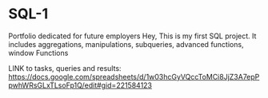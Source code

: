 # SQL-1
Portfolio dedicated for future employers
Hey, 
This is my first SQL project. 
It includes aggregations, manipulations, subqueries, advanced functions, window Functions

LINK to tasks, queries and results: https://docs.google.com/spreadsheets/d/1w03hcGyVQccToMCi8JjZ3A7epPpwhWRsGLxTLsoFp1Q/edit#gid=221584123


